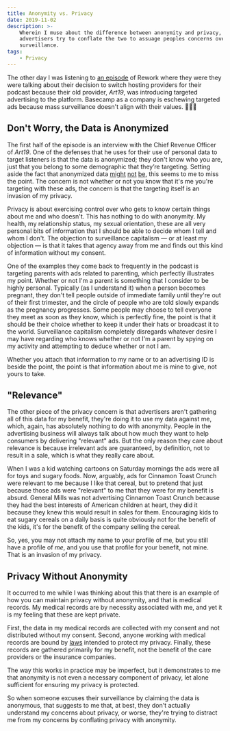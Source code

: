 ```yaml
---
title: Anonymity vs. Privacy
date: 2019-11-02
description: >-
    Wherein I muse about the difference between anonymity and privacy, and how
    advertisers try to conflate the two to assuage peoples concerns over
    surveillance.
tags:
    - Privacy
---
```


The other day I was listening to [an episode][1] of Rework where they were
they were talking about their decision to switch hosting providers for their
podcast because their old provider, _Art19_, was introducing targeted
advertising to the platform. Basecamp as a company is eschewing targeted
ads because mass surveillance doesn't align with their values. 👏👏👏

## Don't Worry, the Data is Anonymized

The first half of the episode is an interview with the Chief Revenue Officer
of _Art19_. One of the defenses that he uses for their use of personal data to
target listeners is that the data is anonymized; they don't know who you are,
just that you belong to some demographic that they’re targeting. Setting aside
the fact that anonymized data [might][2] [not][3] [be][4], this seems to me to
miss the point. The concern is not whether or not you know that it's me you're
targeting with these ads, the concern is that the targeting itself is an
invasion of my privacy.

Privacy is about exercising control over who gets to know certain things about
me and who doesn't. This has nothing to do with anonymity. My health, my
relationship status, my sexual orientation, these are all very personal bits
of information that I should be able to decide whom I tell and whom I don't.
The objection to surveillance capitalism — or at least my objection — is that
it takes that agency away from me and finds out this kind of information
without my consent.

One of the examples they come back to frequently in the podcast is targeting
parents with ads related to parenting, which perfectly illustrates my point.
Whether or not I'm a parent is something that I consider to be highly
personal. Typically (as I understand it) when a person becomes pregnant, they
don't tell people outside of immediate family until they're out of their first
trimester, and the circle of people who are told slowly expands as the
pregnancy progresses. Some people may choose to tell everyone they meet as
soon as they know, which is perfectly fine, the point is that it should be
their choice whether to keep it under their hats or broadcast it to the world.
Surveillance capitalism completely disregards whatever desire I may have
regarding who knows whether or not I'm a parent by spying on my activity and
attempting to deduce whether or not I am.

Whether you attach that information to my name or to an advertising ID is
beside the point, the point is that information about me is mine to give, not
yours to take.

## "Relevance"

The other piece of the privacy concern is that advertisers aren't gathering
all of this data for my benefit, they're doing it to use my data against me,
which, again, has absolutely nothing to do with anonymity. People in the
advertising business will always talk about how much they want to help
consumers by delivering "relevant" ads. But the only reason they care about
relevance is because irrelevant ads are guaranteed, by definition, not to
result in a sale, which is what they really care about.

When I was a kid watching cartoons on Saturday mornings the ads were all for
toys and sugary foods. Now, arguably, ads for Cinnamon Toast Crunch were
relevant to me because I like that cereal, but to pretend that just because
those ads were "relevant" to me that they were for my benefit is absurd.
General Mills was not advertising Cinnamon Toast Crunch because they had the
best interests of American children at heart, they did it because they knew
this would result in sales for them. Encouraging kids to eat sugary cereals on
a daily basis is quite obviously not for the benefit of the kids, it's for the
benefit of the company selling the cereal.

So, yes, you may not attach my name to your profile of me, but you still have
a profile of _me_, and you use that profile for your benefit, not mine. That
is an invasion of my privacy.

## Privacy Without Anonymity

It occurred to me while I was thinking about this that there is an example of
how you can maintain privacy without anonymity, and that is medical records.
My medical records are by necessity associated with me, and yet it is my
feeling that these are kept private.

First, the data in my medical records are collected with my consent and not
distributed without my consent. Second, anyone working with medical records
are bound by [laws][5] intended to protect my privacy. Finally, these records
are gathered primarily for my benefit, not the benefit of the care providers
or the insurance companies.

The way this works in practice may be imperfect, but it demonstrates to me
that anonymity is not even a necessary component of privacy, let alone
sufficient for ensuring my privacy is protected.

So when someone excuses their surveillance by claiming the data is anonymous,
that suggests to me that, at best, they don't actually understand my concerns
about privacy, or worse, they're trying to distract me from my concerns by
conflating privacy with anonymity.

[1]: https://rework.fm/a-hosty-retreat/
[2]: https://arstechnica.com/tech-policy/2009/09/your-secrets-live-online-in-databases-of-ruin/
[3]: https://arstechnica.com/tech-policy/2014/06/poorly-anonymized-logs-reveal-nyc-cab-drivers-detailed-whereabouts/
[4]: http://www.cs.utexas.edu/~shmat/shmat_oak08netflix.pdf
[5]: https://www.hhs.gov/hipaa/for-professionals/privacy/laws-regulations/index.html
